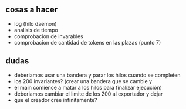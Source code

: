 ## cosas a hacer

- log (hilo daemon)
- analisis de tiempo
- comprobacion de invarables
- comprobacion de cantidad de tokens en las plazas (punto 7)

## dudas
- deberiamos usar una bandera y parar los hilos cuando se completen
- los 200 invariantes? (crear una bandera que se cambie y
- el main comience a matar a los hilos para finalizar ejecución)
- deberiamos cambiar el limite de los 200 al exportador y dejar
- que el creador cree infinitamente?
